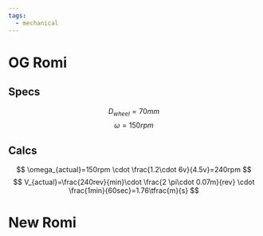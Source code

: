 ```yaml
---
tags:
  - mechanical
---
```

# OG Romi
## Specs
$$
D_{wheel}=70mm
$$
$$
\omega=150rpm \tag{4.5v}
$$
## Calcs
$$
\omega_{actual}=150rpm \cdot \frac{1.2\cdot 6v}{4.5v}=240rpm
$$
$$
V_{actual}=\frac{240rev}{min}\cdot \frac{2 \pi\cdot 0.07m}{rev} \cdot \frac{1min}{60sec}=1.76\tfrac{m}{s}
$$
# New Romi
